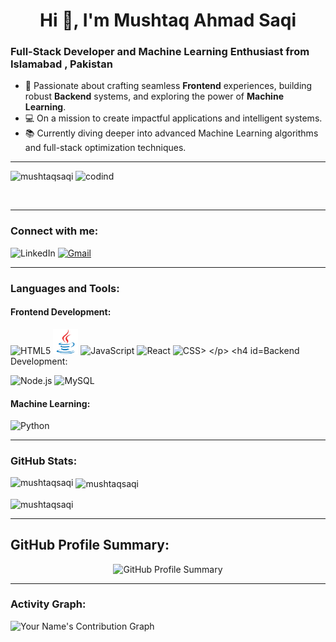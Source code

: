 <h1 align="center">Hi 👋, I'm Mushtaq Ahmad Saqi</h1>

### Full-Stack Developer and Machine Learning Enthusiast from Islamabad , Pakistan

- 🌟 Passionate about crafting seamless **Frontend** experiences, building robust **Backend** systems, and exploring the power of **Machine Learning**.
- 💻 On a mission to create impactful applications and intelligent systems.
- 📚 Currently diving deeper into advanced Machine Learning algorithms and full-stack optimization techniques.
  


---
<img align="right" alt="codind" width="400" src="https://github.com/user-attachments/assets/cca2800a-422d-4a7e-bb8a-fbc138615e45 ">


<p align="left"> <img src="https://komarev.com/ghpvc/?username=mushtaqsaqi&label=Profile%20views&color=0e75b6&style=flat" alt="mushtaqsaqi" /> </p>


<p align="left"> <a href="https://twitter.com/" target="blank"><img src="https://img.shields.io/twitter/follow/?logo=twitter&style=for-the-badge" alt="" /></a> </p>

---


<h3 align="left">Connect with me:</h3>
<p align="left" 
  <a href="https://www.linkedin.com/in/mushtaqahmad12/"><img src="https://img.shields.io/badge/LinkedIn-0077B5?style=for-the-badge&logo=linkedin&logoColor=white" alt="LinkedIn"></a>
  <a href="mailto:your-email@gmail.com"><img src="https://img.shields.io/badge/Gmail-D14836?style=for-the-badge&logo=gmail&logoColor=white" alt="Gmail"></a>

</p>

---

### Languages and Tools:
#### Frontend Development:
<p>
  <img src="https://img.shields.io/badge/HTML5-E34F26?style=flat-square&logo=html5&logoColor=white" alt="HTML5">
  <img src="https://raw.githubusercontent.com/devicons/devicon/master/icons/java/java-original.svg" alt="java" width="40" height="40"/>
  <img src="https://img.shields.io/badge/JavaScript-F7DF1E?style=flat-square&logo=javascript&logoColor=black" alt="JavaScript">
  <img src="https://img.shields.io/badge/React-61DAFB?style=flat-square&logo=react&logoColor=black" alt="React">
  <img src="https://tse1.mm.bing.net/th/id/OIP.dlN3XoOEiJxtzCtbKUBNAQHaE8?r=0&rs=1&pid=ImgDetMain&o=7&rm=3" alt="CSS>

</p>

#### Backend Development:
<p>
  <img src="https://img.shields.io/badge/Node.js-339933?style=flat-square&logo=node.js&logoColor=white" alt="Node.js">
  <img src="https://img.shields.io/badge/MySQL-4479A1?style=flat-square&logo=mysql&logoColor=white" alt="MySQL">
</p>

#### Machine Learning:
<p>
  <img src="https://img.shields.io/badge/Python-3776AB?style=flat-square&logo=python&logoColor=white" alt="Python">
</p>


---


### GitHub Stats:
<p><img align="left" src="https://github-readme-stats.vercel.app/api/top-langs?username=mushtaqsaqi&show_icons=true&locale=en&layout=compact" alt="mushtaqsaqi" /></p>

<p>&nbsp;<img align="center" src="https://github-readme-stats.vercel.app/api?username=mushtaqsaqi&show_icons=true&locale=en" alt="mushtaqsaqi" /></p>

<p><img align="center" src="https://github-readme-streak-stats.herokuapp.com/?user=mushtaqsaqi&" alt="mushtaqsaqi" /></p>



---



## GitHub Profile Summary:
<p align="center">
  <img src="https://github-profile-summary-cards.vercel.app/api/cards/profile-details?username=mushtaqsaqi&theme=vue" alt="GitHub Profile Summary" />
</p>

---


### Activity Graph:
![Your Name's Contribution Graph](https://github-readme-activity-graph.vercel.app/graph?username=mushtaqsaqi&theme=react-dark)
